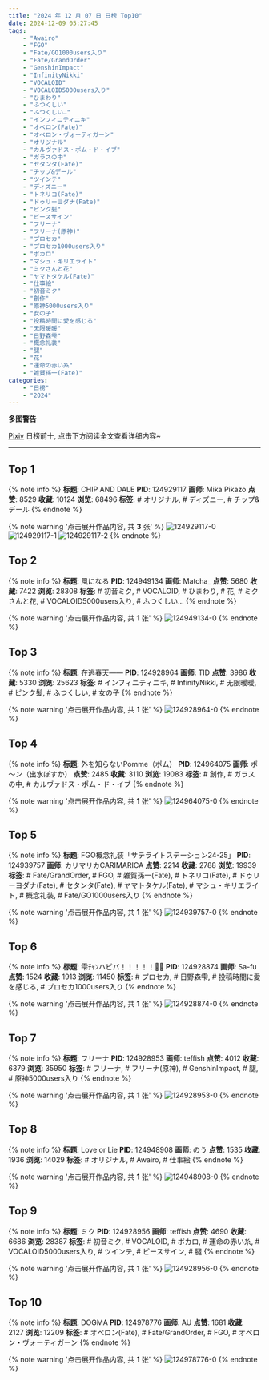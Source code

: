```yaml
---
title: "2024 年 12 月 07 日 日榜 Top10"
date: 2024-12-09 05:27:45
tags:
    - "Awairo"
    - "FGO"
    - "Fate/GO1000users入り"
    - "Fate/GrandOrder"
    - "GenshinImpact"
    - "InfinityNikki"
    - "VOCALOID"
    - "VOCALOID5000users入り"
    - "ひまわり"
    - "ふつくしい"
    - "ふつくしい…"
    - "インフィニティニキ"
    - "オベロン(Fate)"
    - "オベロン・ヴォーティガーン"
    - "オリジナル"
    - "カルヴァドス・ポム・ド・イブ"
    - "ガラスの中"
    - "セタンタ(Fate)"
    - "チップ&デール"
    - "ツインテ"
    - "ディズニー"
    - "トネリコ(Fate)"
    - "ドゥリーヨダナ(Fate)"
    - "ピンク髪"
    - "ピースサイン"
    - "フリーナ"
    - "フリーナ(原神)"
    - "プロセカ"
    - "プロセカ1000users入り"
    - "ボカロ"
    - "マシュ・キリエライト"
    - "ミクさんと花"
    - "ヤマトタケル(Fate)"
    - "仕事絵"
    - "初音ミク"
    - "創作"
    - "原神5000users入り"
    - "女の子"
    - "投稿時間に愛を感じる"
    - "无限暖暖"
    - "日野森雫"
    - "概念礼装"
    - "腿"
    - "花"
    - "運命の赤い糸"
    - "雑賀孫一(Fate)"
categories:
    - "日榜"
    - "2024"
---
```


<i class="fa fa-triangle-exclamation"></i>**多图警告**<i class="fa fa-triangle-exclamation"></i>

[Pixiv](https://www.pixiv.net/) 日榜前十, 点击下方阅读全文查看详细内容~

<!-- more -->

---

## Top 1

{% note info %}
**标题**: CHIP AND DALE
**PID**: 124929117 **画师**: Mika Pikazo
**点赞**: 8529 **收藏**: 10124 **浏览**: 68496
**标签**: # オリジナル, # ディズニー, # チップ&デール
{% endnote %}

{% note warning '点击展开作品内容, 共 **3** 张' %}
![124929117-0](https://i.pixiv.re/img-original/img/2024/12/06/00/00/52/124929117_p0.png)
![124929117-1](https://i.pixiv.re/img-original/img/2024/12/06/00/00/52/124929117_p1.png)
![124929117-2](https://i.pixiv.re/img-original/img/2024/12/06/00/00/52/124929117_p2.png)
{% endnote %}

## Top 2

{% note info %}
**标题**: 風になる
**PID**: 124949134 **画师**: Matcha_
**点赞**: 5680 **收藏**: 7422 **浏览**: 28308
**标签**: # 初音ミク, # VOCALOID, # ひまわり, # 花, # ミクさんと花, # VOCALOID5000users入り, # ふつくしい…
{% endnote %}

{% note warning '点击展开作品内容, 共 **1** 张' %}
![124949134-0](https://i.pixiv.re/img-original/img/2024/12/06/20/17/59/124949134_p0.jpg)
{% endnote %}

## Top 3

{% note info %}
**标题**: 在逃春天——
**PID**: 124928964 **画师**: TID
**点赞**: 3986 **收藏**: 5330 **浏览**: 25623
**标签**: # インフィニティニキ, # InfinityNikki, # 无限暖暖, # ピンク髪, # ふつくしい, # 女の子
{% endnote %}

{% note warning '点击展开作品内容, 共 **1** 张' %}
![124928964-0](https://i.pixiv.re/img-original/img/2024/12/06/00/00/14/124928964_p0.png)
{% endnote %}

## Top 4

{% note info %}
**标题**: 外を知らないPomme（ポム）
**PID**: 124964075 **画师**: ポ～ン（出水ぽすか）
**点赞**: 2485 **收藏**: 3110 **浏览**: 19083
**标签**: # 創作, # ガラスの中, # カルヴァドス・ポム・ド・イブ
{% endnote %}

{% note warning '点击展开作品内容, 共 **1** 张' %}
![124964075-0](https://i.pixiv.re/img-original/img/2024/12/07/07/30/01/124964075_p0.jpg)
{% endnote %}

## Top 5

{% note info %}
**标题**: FGO概念礼装「サテライトステーション24-25」
**PID**: 124939757 **画师**: カリマリカCARIMARICA
**点赞**: 2214 **收藏**: 2788 **浏览**: 19939
**标签**: # Fate/GrandOrder, # FGO, # 雑賀孫一(Fate), # トネリコ(Fate), # ドゥリーヨダナ(Fate), # セタンタ(Fate), # ヤマトタケル(Fate), # マシュ・キリエライト, # 概念礼装, # Fate/GO1000users入り
{% endnote %}

{% note warning '点击展开作品内容, 共 **1** 张' %}
![124939757-0](https://i.pixiv.re/img-original/img/2024/12/06/12/33/16/124939757_p0.png)
{% endnote %}

## Top 6

{% note info %}
**标题**: 雫ﾁｬﾝハピバ！！！！！🎂🎉
**PID**: 124928874 **画师**: Sa-fu
**点赞**: 1524 **收藏**: 1913 **浏览**: 11450
**标签**: # プロセカ, # 日野森雫, # 投稿時間に愛を感じる, # プロセカ1000users入り
{% endnote %}

{% note warning '点击展开作品内容, 共 **1** 张' %}
![124928874-0](https://i.pixiv.re/img-original/img/2024/12/06/00/00/01/124928874_p0.jpg)
{% endnote %}

## Top 7

{% note info %}
**标题**: フリーナ
**PID**: 124928953 **画师**: teffish
**点赞**: 4012 **收藏**: 6379 **浏览**: 35950
**标签**: # フリーナ, # フリーナ(原神), # GenshinImpact, # 腿, # 原神5000users入り
{% endnote %}

{% note warning '点击展开作品内容, 共 **1** 张' %}
![124928953-0](https://i.pixiv.re/img-original/img/2024/12/06/00/00/13/124928953_p0.jpg)
{% endnote %}

## Top 8

{% note info %}
**标题**: Love or Lie
**PID**: 124948908 **画师**: のう
**点赞**: 1535 **收藏**: 1936 **浏览**: 14029
**标签**: # オリジナル, # Awairo, # 仕事絵
{% endnote %}

{% note warning '点击展开作品内容, 共 **1** 张' %}
![124948908-0](https://i.pixiv.re/img-original/img/2024/12/06/20/10/04/124948908_p0.jpg)
{% endnote %}

## Top 9

{% note info %}
**标题**: ミク
**PID**: 124928956 **画师**: teffish
**点赞**: 4690 **收藏**: 6686 **浏览**: 28387
**标签**: # 初音ミク, # VOCALOID, # ボカロ, # 運命の赤い糸, # VOCALOID5000users入り, # ツインテ, # ピースサイン, # 腿
{% endnote %}

{% note warning '点击展开作品内容, 共 **1** 张' %}
![124928956-0](https://i.pixiv.re/img-original/img/2024/12/06/00/00/14/124928956_p0.jpg)
{% endnote %}

## Top 10

{% note info %}
**标题**: DOGMA
**PID**: 124978776 **画师**: AU
**点赞**: 1681 **收藏**: 2127 **浏览**: 12209
**标签**: # オベロン(Fate), # Fate/GrandOrder, # FGO, # オベロン・ヴォーティガーン
{% endnote %}

{% note warning '点击展开作品内容, 共 **1** 张' %}
![124978776-0](https://i.pixiv.re/img-original/img/2024/12/07/19/30/03/124978776_p0.png)
{% endnote %}
